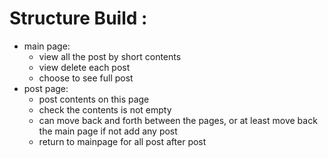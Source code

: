# Structure Build :
- main page:
    - view all the post by short contents
    - view delete each post 
    - choose to see full post
- post page:
    - post contents on this page
    - check the contents is not empty 
    - can move back and forth between the pages, or at least move back the main page if not add any post
    - return to mainpage for all post after post